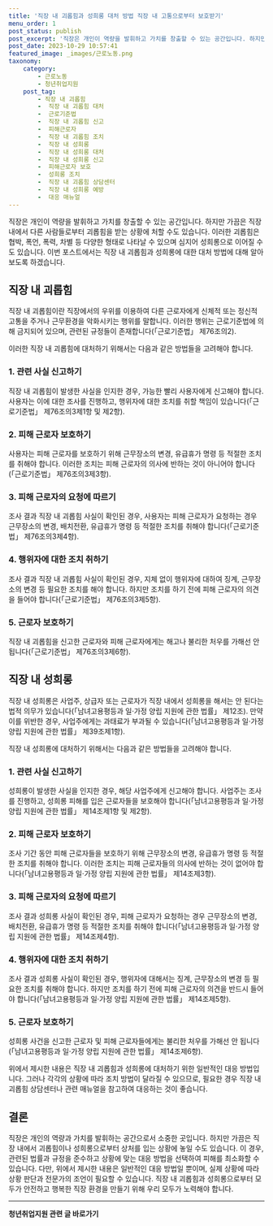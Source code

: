 ```yaml
---
title: '직장 내 괴롭힘과 성희롱 대처 방법 직장 내 고통으로부터 보호받기'
menu_order: 1
post_status: publish
post_excerpt: '직장은 개인이 역량을 발휘하고 가치를 창출할 수 있는 공간입니다. 하지만 가끔은 직장 내에서 다른 사람들로부터 괴롭힘을 받는 상황에 처할 수도 있습니다. 이러한 괴롭힘은 협박, 폭언, 폭력, 차별 등 다양한 형태로 나타날 수 있으며 심지어 성희롱으로 이어질 수도 있습니다. 이번 포스트에서는 직장 내 괴롭힘과 성희롱에 대한 대처 방법에 대해 알아보도록 하겠습니다.'
post_date: 2023-10-29 10:57:41
featured_image: _images/근로노동.png
taxonomy:
    category:
        - 근로노동
        - 청년취업지원
    post_tag:
        - 직장 내 괴롭힘
        -  직장 내 괴롭힘 대처
        -  근로기준법
        -  직장 내 괴롭힘 신고
        -  피해근로자
        -  직장 내 괴롭힘 조치
        -  직장 내 성희롱
        -  직장 내 성희롱 대처
        -  직장 내 성희롱 신고
        -  피해근로자 보호
        -  성희롱 조치
        -  직장 내 괴롭힘 상담센터
        -  직장 내 성희롱 예방
        -  대응 매뉴얼
---
```



직장은 개인이 역량을 발휘하고 가치를 창출할 수 있는 공간입니다. 하지만 가끔은 직장 내에서 다른 사람들로부터 괴롭힘을 받는 상황에 처할 수도 있습니다. 이러한 괴롭힘은 협박, 폭언, 폭력, 차별 등 다양한 형태로 나타날 수 있으며 심지어 성희롱으로 이어질 수도 있습니다. 이번 포스트에서는 직장 내 괴롭힘과 성희롱에 대한 대처 방법에 대해 알아보도록 하겠습니다.

## 직장 내 괴롭힘

직장 내 괴롭힘이란 직장에서의 우위를 이용하여 다른 근로자에게 신체적 또는 정신적 고통을 주거나 근무환경을 악화시키는 행위를 말합니다. 이러한 행위는 근로기준법에 의해 금지되어 있으며, 관련된 규정들이 존재합니다(「근로기준법」 제76조의2).

이러한 직장 내 괴롭힘에 대처하기 위해서는 다음과 같은 방법들을 고려해야 합니다.

### 1. 관련 사실 신고하기

직장 내 괴롭힘이 발생한 사실을 인지한 경우, 가능한 빨리 사용자에게 신고해야 합니다. 사용자는 이에 대한 조사를 진행하고, 행위자에 대한 조치를 취할 책임이 있습니다(「근로기준법」 제76조의3제1항 및 제2항).

### 2. 피해 근로자 보호하기

사용자는 피해 근로자를 보호하기 위해 근무장소의 변경, 유급휴가 명령 등 적절한 조치를 취해야 합니다. 이러한 조치는 피해 근로자의 의사에 반하는 것이 아니어야 합니다(「근로기준법」 제76조의3제3항).

### 3. 피해 근로자의 요청에 따르기

조사 결과 직장 내 괴롭힘 사실이 확인된 경우, 사용자는 피해 근로자가 요청하는 경우 근무장소의 변경, 배치전환, 유급휴가 명령 등 적절한 조치를 취해야 합니다(「근로기준법」 제76조의3제4항).

### 4. 행위자에 대한 조치 취하기

조사 결과 직장 내 괴롭힘 사실이 확인된 경우, 지체 없이 행위자에 대하여 징계, 근무장소의 변경 등 필요한 조치를 해야 합니다. 하지만 조치를 하기 전에 피해 근로자의 의견을 들어야 합니다(「근로기준법」 제76조의3제5항).

### 5. 근로자 보호하기

직장 내 괴롭힘을 신고한 근로자와 피해 근로자에게는 해고나 불리한 처우를 가해선 안 됩니다(「근로기준법」 제76조의3제6항).

## 직장 내 성희롱

직장 내 성희롱은 사업주, 상급자 또는 근로자가 직장 내에서 성희롱을 해서는 안 된다는 법적 의무가 있습니다(「남녀고용평등과 일·가정 양립 지원에 관한 법률」 제12조). 만약 이를 위반한 경우, 사업주에게는 과태료가 부과될 수 있습니다(「남녀고용평등과 일·가정 양립 지원에 관한 법률」 제39조제1항).

직장 내 성희롱에 대처하기 위해서는 다음과 같은 방법들을 고려해야 합니다.

### 1. 관련 사실 신고하기

성희롱이 발생한 사실을 인지한 경우, 해당 사업주에게 신고해야 합니다. 사업주는 조사를 진행하고, 성희롱 피해를 입은 근로자들을 보호해야 합니다(「남녀고용평등과 일·가정 양립 지원에 관한 법률」 제14조제1항 및 제2항).

### 2. 피해 근로자 보호하기

조사 기간 동안 피해 근로자들을 보호하기 위해 근무장소의 변경, 유급휴가 명령 등 적절한 조치를 취해야 합니다. 이러한 조치는 피해 근로자들의 의사에 반하는 것이 없어야 합니다(「남녀고용평등과 일·가정 양립 지원에 관한 법률」 제14조제3항).

### 3. 피해 근로자의 요청에 따르기

조사 결과 성희롱 사실이 확인된 경우, 피해 근로자가 요청하는 경우 근무장소의 변경, 배치전환, 유급휴가 명령 등 적절한 조치를 취해야 합니다(「남녀고용평등과 일·가정 양립 지원에 관한 법률」 제14조제4항).

### 4. 행위자에 대한 조치 취하기

조사 결과 성희롱 사실이 확인된 경우, 행위자에 대해서는 징계, 근무장소의 변경 등 필요한 조치를 취해야 합니다. 하지만 조치를 하기 전에 피해 근로자의 의견을 반드시 들어야 합니다(「남녀고용평등과 일·가정 양립 지원에 관한 법률」 제14조제5항).

### 5. 근로자 보호하기

성희롱 사건을 신고한 근로자 및 피해 근로자들에게는 불리한 처우를 가해선 안 됩니다(「남녀고용평등과 일·가정 양립 지원에 관한 법률」 제14조제6항).

위에서 제시한 내용은 직장 내 괴롭힘과 성희롱에 대처하기 위한 일반적인 대응 방법입니다. 그러나 각각의 상황에 따라 조치 방법이 달라질 수 있으므로, 필요한 경우 직장 내 괴롭힘 상담센터나 관련 매뉴얼을 참고하여 대응하는 것이 좋습니다.

## 결론

직장은 개인의 역량과 가치를 발휘하는 공간으로서 소중한 곳입니다. 하지만 가끔은 직장 내에서 괴롭힘이나 성희롱으로부터 상처를 입는 상황에 놓일 수도 있습니다. 이 경우, 관련된 법률과 규정을 준수하고 상황에 맞는 대응 방법을 선택하여 피해를 최소화할 수 있습니다. 다만, 위에서 제시한 내용은 일반적인 대응 방법일 뿐이며, 실제 상황에 따라 상황 판단과 전문가의 조언이 필요할 수 있습니다. 직장 내 괴롭힘과 성희롱으로부터 모두가 안전하고 행복한 직장 환경을 만들기 위해 우리 모두가 노력해야 합니다.
<!-- wp:separator -->
<hr class="wp-block-separator has-alpha-channel-opacity"/>
<!-- /wp:separator -->

<!-- wp:group {"backgroundColor":"base","layout":{"type":"constrained"}} -->
<div class="wp-block-group has-base-background-color has-background"><!-- wp:paragraph {"align":"center","fontSize":"medium"} -->
<p class="has-text-align-center has-large-font-size"><strong>청년취업지원 관련 글 바로가기</strong></p>
<!-- /wp:paragraph -->


<!-- wp:latest-posts
{"categories":[{"id":12739,"count":19,"description":"","link":"https://uknowlaw.com/category/%ec%b2%ad%eb%85%84%ec%b7%a8%ec%97%85%ec%a7%80%ec%9b%90/","name":"청년취업지원","slug":"청년취업지원","taxonomy":"category","parent":0,"meta":[],"_links":{"self":[{"href":"https://uknowlaw.com/wp-json/wp/v2/categories/12739"}],"collection":[{"href":"https://uknowlaw.com/wp-json/wp/v2/categories"}],"about":[{"href":"https://uknowlaw.com/wp-json/wp/v2/taxonomies/category"}],"wp:post_type":[{"href":"https://uknowlaw.com/wp-json/wp/v2/posts?categories=12739"}],"curies":[{"name":"wp","href":"https://api.w.org/{rel}","templated":true}]}}],"postsToShow":100,"excerptLength":28,"postLayout":"grid","columns":2,"featuredImageAlign":"left","featuredImageSizeSlug":"large","fontSize":"medium"} /--></div>
<!-- /wp:group -->